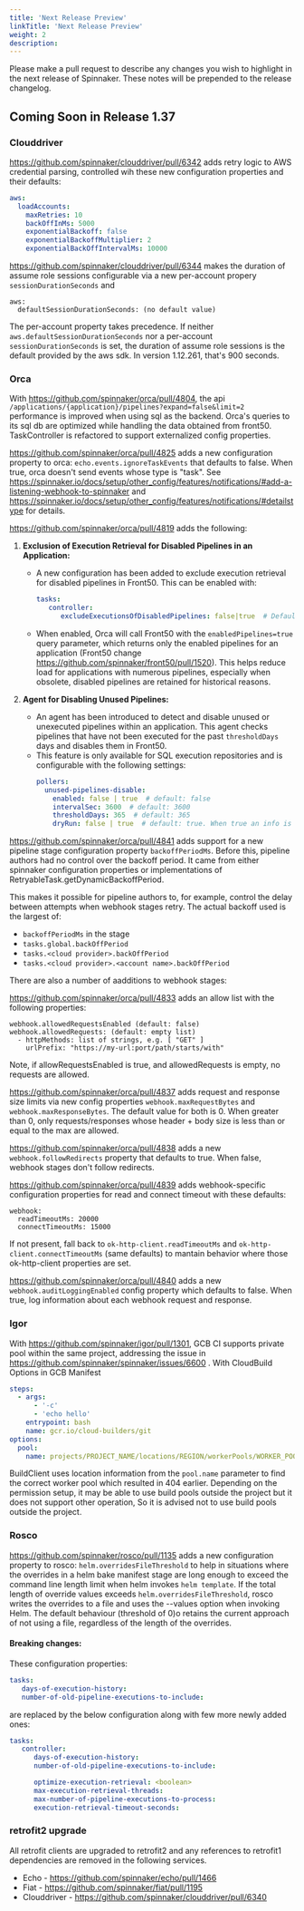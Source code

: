 ```yaml
---
title: 'Next Release Preview'
linkTitle: 'Next Release Preview'
weight: 2
description:
---
```


Please make a pull request to describe any changes you wish to highlight
in the next release of Spinnaker. These notes will be prepended to the release
changelog.

## Coming Soon in Release 1.37

### Clouddriver

https://github.com/spinnaker/clouddriver/pull/6342 adds retry logic to AWS credential parsing, controlled wih these new configuration properties and their defaults:
```yaml
aws:
  loadAccounts:
    maxRetries: 10
    backOffInMs: 5000
    exponentialBackoff: false
    exponentialBackoffMultiplier: 2
    exponentialBackOffIntervalMs: 10000
```

https://github.com/spinnaker/clouddriver/pull/6344 makes the duration of assume role sessions configurable via a new per-account propery `sessionDurationSeconds` and
```
aws:
  defaultSessionDurationSeconds: (no default value)
```

The per-account property takes precedence.  If neither `aws.defaultSessionDurationSeconds` nor a per-account `sessionDurationSeconds` is set, the duration of assume role sessions is the default provided by the aws sdk. In version 1.12.261, that's 900 seconds.

### Orca
With https://github.com/spinnaker/orca/pull/4804, the api `/applications/{application}/pipelines?expand=false&limit=2` performance is improved when using sql as the backend.
Orca's queries to its sql db are optimized while handling the data obtained from front50.
TaskController is refactored to support externalized config properties.

https://github.com/spinnaker/orca/pull/4825 adds a new configuration property to orca: `echo.events.ignoreTaskEvents` that defaults to false.  When true, orca doesn't send events whose type is "task".  See <https://spinnaker.io/docs/setup/other_config/features/notifications/#add-a-listening-webhook-to-spinnaker> and <https://spinnaker.io/docs/setup/other_config/features/notifications/#detailstype> for details.


https://github.com/spinnaker/orca/pull/4819 adds the following:
1. **Exclusion of Execution Retrieval for Disabled Pipelines in an Application:**
    - A new configuration has been added to exclude execution retrieval for disabled pipelines in Front50. This can be enabled with:
      ```yaml
      tasks:
         controller:
            excludeExecutionsOfDisabledPipelines: false|true  # Defaults to false
      ```
    - When enabled, Orca will call Front50 with the `enabledPipelines=true` query parameter, which returns only the
      enabled pipelines for an application (Front50 change https://github.com/spinnaker/front50/pull/1520). This helps reduce
      load for applications with numerous pipelines, especially when obsolete, disabled pipelines are retained for historical reasons.

2. **Agent for Disabling Unused Pipelines:**
    - An agent has been introduced to detect and disable unused or unexecuted pipelines within an application.
      This agent checks pipelines that have not been executed for the past `thresholdDays` days and disables them in Front50.
    - This feature is only available for SQL execution repositories and is configurable with the following settings:
      ```yaml
      pollers:
        unused-pipelines-disable:
          enabled: false | true  # default: false
          intervalSec: 3600  # default: 3600
          thresholdDays: 365  # default: 365
          dryRun: false | true  # default: true. When true an info is logged about the intention to disable a pipelineConfigId in the application evaluated
      ```

https://github.com/spinnaker/orca/pull/4841 adds support for a new pipeline stage configuration property `backoffPeriodMs`.  Before this, pipeline authors had no control over the backoff period. It came from either spinnaker configuration properties or implementations of RetryableTask.getDynamicBackoffPeriod.

This makes it possible for pipeline authors to, for example, control the delay between attempts when webhook stages retry. The actual backoff used is the largest of:

- `backoffPeriodMs` in the stage
- `tasks.global.backOffPeriod`
- `tasks.<cloud provider>.backOffPeriod`
- `tasks.<cloud provider>.<account name>.backOffPeriod`

There are also a number of aadditions to webhook stages:

https://github.com/spinnaker/orca/pull/4833 adds an allow list with the following properties:
```
webhook.allowedRequestsEnabled (default: false)
webhook.allowedRequests: (default: empty list)
  - httpMethods: list of strings, e.g. [ "GET" ]
    urlPrefix: "https://my-url:port/path/starts/with"
   ```
Note, if allowRequestsEnabled is true, and allowedRequests is empty, no requests are allowed.

https://github.com/spinnaker/orca/pull/4837 adds request and response size limits via new config properties `webhook.maxRequestBytes` and `webhook.maxResponseBytes`. The default value for both is 0.
When greater than 0, only requests/responses whose header + body size is less than or equal to the max are allowed.

https://github.com/spinnaker/orca/pull/4838 adds a new `webhook.followRedirects` property that defaults to true.  When false, webhook stages don't follow redirects.

https://github.com/spinnaker/orca/pull/4839 adds webhook-specific configuration properties for read and connect timeout with these defaults:

```
webhook:
  readTimeoutMs: 20000
  connectTimeoutMs: 15000
```

If not present, fall back to `ok-http-client.readTimeoutMs` and `ok-http-client.connectTimeoutMs` (same defaults) to mantain behavior where those ok-http-client properties are set.

https://github.com/spinnaker/orca/pull/4840 adds a new `webhook.auditLoggingEnabled` config property which defaults to false.  When true, log information about each webhook request and response.

### Igor
With https://github.com/spinnaker/igor/pull/1301, GCB CI supports private pool within the same project, addressing the issue in https://github.com/spinnaker/spinnaker/issues/6600 .
With CloudBuild Options in GCB Manifest
```yaml
steps:
  - args:
      - '-c'
      - 'echo hello'
    entrypoint: bash
    name: gcr.io/cloud-builders/git
options:
  pool:
    name: projects/PROJECT_NAME/locations/REGION/workerPools/WORKER_POOL_NAME
```
BuildClient uses location information from the `pool.name` parameter to find the correct worker pool which resulted in 404 earlier.
Depending on the permission setup, it may be able to use build pools outside the project but it does not support other operation, So it is advised not to use build pools outside the project.

### Rosco

https://github.com/spinnaker/rosco/pull/1135 adds a new configuration property to rosco: `helm.overridesFileThreshold` to help in situations where the overrides in a helm bake manifest stage are long enough to exceed the command line length limit when helm invokes `helm template`. If the total length of override values exceeds `helm.overridesFileThreshold`, rosco writes the overrides to a file and uses the --values option when invoking Helm. The default behaviour (threshold of 0)o retains the current approach of not using a file, regardless of the length of the overrides.

#### Breaking changes:
These configuration properties:
```yaml
tasks:
   days-of-execution-history:
   number-of-old-pipeline-executions-to-include:
```
are replaced by the below configuration along with few more newly added ones:
```yaml
tasks:
   controller:
      days-of-execution-history:
      number-of-old-pipeline-executions-to-include:

      optimize-execution-retrieval: <boolean>
      max-execution-retrieval-threads:
      max-number-of-pipeline-executions-to-process:
      execution-retrieval-timeout-seconds:
```

### retrofit2 upgrade

All retrofit clients are upgraded to retrofit2 and any references to retrofit1 dependencies are removed in the following services.
- Echo - https://github.com/spinnaker/echo/pull/1466
- Fiat - https://github.com/spinnaker/fiat/pull/1195
- Clouddriver - https://github.com/spinnaker/clouddriver/pull/6340
